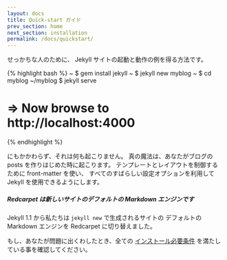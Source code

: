 ```yaml
---
layout: docs
title: Quick-start ガイド
prev_section: home
next_section: installation
permalink: /docs/quickstart/
---
```


せっかちな人のために、 Jekyll サイトの起動と動作の例を得る方法です。
<!--
For the impatient, here's how to get a boilerplate Jekyll site up and running.
-->

{% highlight bash %}
~ $ gem install jekyll
~ $ jekyll new myblog
~ $ cd myblog
~/myblog $ jekyll serve
# => Now browse to http://localhost:4000
{% endhighlight %}

にもかかわらず、それは何も起こりません。
真の魔法は、あなたがブログの posts を作りはじめた時に起こります。
テンプレートとレイアウトを制御するために front-matter を使い、
すべてのすばらしい設定オプションを利用して Jekyll を使用できるようにします。

<!--
That's nothing, though. The real magic happens when you start creating blog
posts, using the front-matter to control templates and layouts, and taking
advantage of all the awesome configuration options Jekyll makes available.
-->

<div class="note info">
  <h5>Redcarpet は新しいサイトのデフォルトの Markdown エンジンです</h5>
  <p>Jekyll 1.1 から私たちは <code>jekyll new</code> で生成されるサイトの
     デフォルトの Markdown エンジンを Redcarpet に切り替えました。</p>
  <!--
  <h5>Redcarpet is the default Markdown engine for new sites</h5>
  <p>In Jekyll 1.1, we switched the default markdown engine for sites
     generated with <code>jekyll new</code> to Redcarpet</p>
  -->
</div>

もし、あなたが問題に出くわしたとき、全ての [インストール必要条件][Installation]
を満たしている事を確認してください。
<!--
If you're running into problems, ensure you have all the [requirements
installed][Installation].
-->

[Installation]: /docs/installation/
